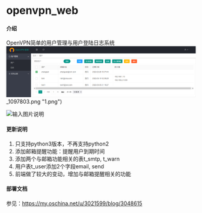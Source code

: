 # openvpn_web

#### 介绍
OpenVPN简单的用户管理与用户登陆日志系统
![输入图片说明](static/openvpn01.png)_1097803.png "1.png")

![输入图片说明](https://images.gitee.com/uploads/images/2019/0512/162557_07c99033_1097803.png "20190512162421.png")

#### 更新说明

1. 只支持python3版本，不再支持python2
2. 添加邮箱提醒功能：提醒用户到期时间
3. 添加两个与邮箱功能相关的表t_smtp, t_warn
4. 用户表t_user添加2个字段email, send
5. 前端做了较大的变动，增加与邮箱提醒相关的功能


#### 部署文档
参见：https://my.oschina.net/u/3021599/blog/3048615

